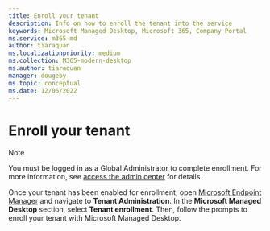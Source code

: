 ```yaml
---
title: Enroll your tenant
description: Info on how to enroll the tenant into the service
keywords: Microsoft Managed Desktop, Microsoft 365, Company Portal
ms.service: m365-md
author: tiaraquan
ms.localizationpriority: medium
ms.collection: M365-modern-desktop
ms.author: tiaraquan
manager: dougeby
ms.topic: conceptual
ms.date: 12/06/2022
---
```


# Enroll your tenant

> [!NOTE]
> You must be logged in as a Global Administrator to complete enrollment. For more information, see [access the admin center](../prepare/access-admin-center.md) for details.

Once your tenant has been enabled for enrollment, open [Microsoft Endpoint Manager](https://endpoint.microsoft.com/) and navigate to **Tenant Administration**. In the **Microsoft Managed Desktop** section, select **Tenant enrollment**. Then, follow the prompts to enroll your tenant with Microsoft Managed Desktop.
